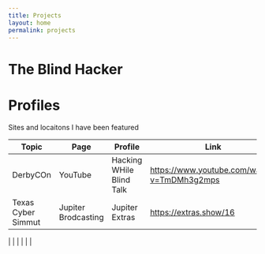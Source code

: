 ```yaml
---
title: Projects
layout: home
permalink: projects
---
```


# The Blind Hacker

# Profiles

Sites and locaitons I have been featured 

|Topic  | Page  | Profile  | Link  |   |
|----|---|---|---|---|
| DerbyCOn   | YouTube  | Hacking WHile Blind Talk  | https://www.youtube.com/watch?v=TmDMh3g2mps  | 
| Texas Cyber Simmut| Jupiter Brodcasting | Jupiter Extras | https://extras.show/16  |

|    |   |   |   |   |

